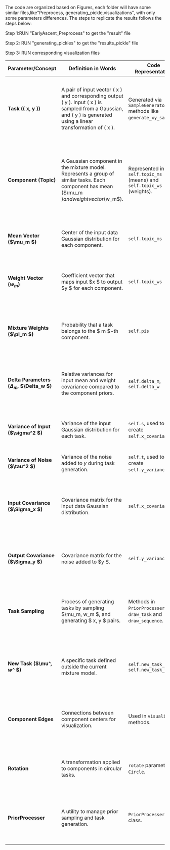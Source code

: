 The code are organized based on Figures, each folder will have some similar files,like"Preprocess, generating_pickle,visualizations", with only some parameters differences.
The steps to replicate the results follows the steps below:

Step 1:RUN "EarlyAscent_Preprocess" to get the "result" file

Step 2: RUN "generating_pickles" to get the "results_pickle" file

Step 3: RUN corresponding visualization files

| **Parameter/Concept** | **Definition in Words**                                                                                          | **Code Representation**             | **Essence in Code**                                                                                          |
|------------------------|----------------------------------------------------------------------------------------------------------------|--------------------------------------|----------------------------------------------------------------------------------------------------------------|
| **Task (\( x, y \))**  | A pair of input vector \( x \) and corresponding output \( y \). Input \( x \) is sampled from a Gaussian, and \( y \) is generated using a linear transformation of \( x \). | Generated via `SampleGenerator` methods like `generate_xy_samples`. | Input \( x \) is a multivariate Gaussian vector, and \( y = x^T w + \text{noise}` with \( w \) as the task's weight. |
| **Component (Topic)**  | A Gaussian component in the mixture model. Represents a group of similar tasks. Each component has mean ($\mu_m $) and weight vector ($w_m$). | Represented in `self.topic_ms` (means) and `self.topic_ws` (weights). | Each component is defined by its mean vector $\mu_m $ and weight vector $w_m $, which are used to generate tasks. |
| **Mean Vector ($\mu_m $)** | Center of the input data Gaussian distribution for each component.                                         | `self.topic_ms`                     | Specifies the central tendency of inputs in each component.                                                   |
| **Weight Vector ($w_m$)** | Coefficient vector that maps input $x $ to output $y $ for each component.                           | `self.topic_ws`                     | Defines how the input $ x $ is transformed to output $ y $ in each component.                             |
| **Mixture Weights ($\pi_m $)** | Probability that a task belongs to the $ m $-th component.                                            | `self.pis`                          | Specifies the relative importance or frequency of each component in the mixture.                              |
| **Delta Parameters ($\Delta_m$, $\Delta_w $)** | Relative variances for input mean and weight covariance compared to the component priors. | `self.delta_m`, `self.delta_w`       | Balances the influence of prior means and observed data in learning new tasks.                                |
| **Variance of Input ($\sigma^2 $)** | Variance of the input Gaussian distribution for each task.                                             | `self.s`, used to create `self.x_covariance`. | Defines the spread of inputs around their mean ($\mu_m $).                                                |
| **Variance of Noise ($\tau^2 $)** | Variance of the noise added to $y$ during task generation.                                          | `self.t`, used to create `self.y_variance`. | Controls the uncertainty in output $y$ generation.                                                        |
| **Input Covariance ($\Sigma_x $)** | Covariance matrix for the input data Gaussian distribution.                                             | `self.x_covariance`                 | Diagonal matrix with $\sigma^2 $ as entries, representing isotropic spread of input vectors.               |
| **Output Covariance ($\Sigma_y $)** | Covariance matrix for the noise added to $y $.                                                       | `self.y_variance`                   | Diagonal matrix with $\tau^2 $ as entries, representing isotropic output noise.                            |
| **Task Sampling**      | Process of generating tasks by sampling $\mu_m, w_m $, and generating $ x, y $ pairs.                      | Methods in `PriorProcesser` like `draw_task` and `draw_sequence`. | Implements hierarchical sampling from components to tasks, then to input-output pairs.                        |
| **New Task ($\mu^*, w^* $)** | A specific task defined outside the current mixture model.                                               | `self.new_task_m`, `self.new_task_w` | A distinct task used for testing or evaluation, generated relative to the components.                         |
| **Component Edges**    | Connections between component centers for visualization.                                                        | Used in `visualize()` methods.      | Highlights relationships or similarities between components in a graphical way.                               |
| **Rotation**           | A transformation applied to components in circular tasks.                                                       | `rotate` parameter in `Circle`.      | Adjusts alignment or orientation of components in visual or structural tasks.                                |
| **PriorProcesser**     | A utility to manage prior sampling and task generation.                                                         | `PriorProcesser` class.             | Encapsulates all prior-related operations like drawing topics, tasks, and sequences.                          |
